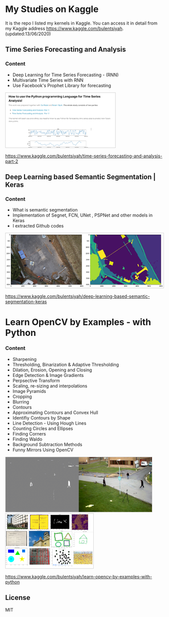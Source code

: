 # My Studies on Kaggle
It is the repo I listed my kernels in Kaggle. You can access it in detail from my Kaggle address https://www.kaggle.com/bulentsiyah. (updated:13/06/2020)

## Time Series Forecasting and Analysis

### Content
* Deep Learning for Time Series Forecasting - (RNN)
* Multivariate Time Series with RNN
* Use Facebook's Prophet Library for forecasting
  
<img src=images/time-series-forecasting-and-analysis-part-2.PNG  alt="1" style="border: 1px solid #ccc" height = 175px >

https://www.kaggle.com/bulentsiyah/time-series-forecasting-and-analysis-part-2



## Deep Learning based Semantic Segmentation | Keras

### Content
* What is semantic segmentation
* Implementation of Segnet, FCN, UNet , PSPNet and other models in Keras
* I extracted Github codes

<img src=images/deep-learning-based-semantic-segmentation-keras.png alt="1" style="border: 1px solid #ccc" height = 175px >

https://www.kaggle.com/bulentsiyah/deep-learning-based-semantic-segmentation-keras


# Learn OpenCV by Examples - with Python

### Content
* Sharpening
* Thresholding, Binarization & Adaptive Thresholding
* Dilation, Erosion, Opening and Closing
* Edge Detection & Image Gradients
* Perpsective Transform
* Scaling, re-sizing and interpolations
* Image Pyramids
* Cropping
* Blurring
* Contours
* Approximating Contours and Convex Hull
* Identifiy Contours by Shape
* Line Detection - Using Hough Lines
* Counting Circles and Ellipses
* Finding Corners
* Finding Waldo
* Background Subtraction Methods
* Funny Mirrors Using OpenCV

<img src=images/learn-opencv-by-examples-with-python_1.gif alt="1" style="border: 1px solid #ccc" height = 175px >
<img src=images/learn-opencv-by-examples-with-python_2.png alt="1" style="border: 1px solid #ccc" height = 175px >

https://www.kaggle.com/bulentsiyah/learn-opencv-by-examples-with-python

## License
MIT